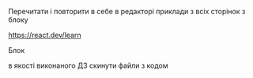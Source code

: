 Перечитати і повторити в себе в редакторі приклади з всіх сторінок з блоку

https://react.dev/learn

Блок



в якості виконаного ДЗ скинути файли з кодом 